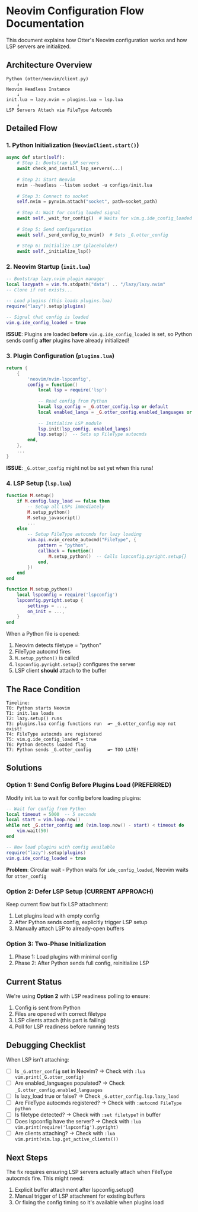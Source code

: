 # Neovim Configuration Flow Documentation

This document explains how Otter's Neovim configuration works and how LSP servers are initialized.

## Architecture Overview

```
Python (otter/neovim/client.py)
    ↓
Neovim Headless Instance
    ↓
init.lua → lazy.nvim → plugins.lua → lsp.lua
    ↓
LSP Servers Attach via FileType Autocmds
```

## Detailed Flow

### 1. Python Initialization (`NeovimClient.start()`)

```python
async def start(self):
    # Step 1: Bootstrap LSP servers
    await check_and_install_lsp_servers(...)
    
    # Step 2: Start Neovim
    nvim --headless --listen socket -u configs/init.lua
    
    # Step 3: Connect to socket
    self.nvim = pynvim.attach("socket", path=socket_path)
    
    # Step 4: Wait for config loaded signal
    await self._wait_for_config()  # Waits for vim.g.ide_config_loaded
    
    # Step 5: Send configuration
    await self._send_config_to_nvim()  # Sets _G.otter_config
    
    # Step 6: Initialize LSP (placeholder)
    await self._initialize_lsp()
```

### 2. Neovim Startup (`init.lua`)

```lua
-- Bootstrap lazy.nvim plugin manager
local lazypath = vim.fn.stdpath("data") .. "/lazy/lazy.nvim"
-- Clone if not exists...

-- Load plugins (this loads plugins.lua)
require("lazy").setup(plugins)

-- Signal that config is loaded
vim.g.ide_config_loaded = true
```

**ISSUE**: Plugins are loaded **before** `vim.g.ide_config_loaded` is set, so Python sends config **after** plugins have already initialized!

### 3. Plugin Configuration (`plugins.lua`)

```lua
return {
    {
        'neovim/nvim-lspconfig',
        config = function()
            local lsp = require('lsp')
            
            -- Read config from Python
            local lsp_config = _G.otter_config.lsp or default
            local enabled_langs = _G.otter_config.enabled_languages or {}
            
            -- Initialize LSP module
            lsp.init(lsp_config, enabled_langs)
            lsp.setup()  -- Sets up FileType autocmds
        end,
    },
    ...
}
```

**ISSUE**: `_G.otter_config` might not be set yet when this runs!

### 4. LSP Setup (`lsp.lua`)

```lua
function M.setup()
    if M.config.lazy_load == false then
        -- Setup all LSPs immediately
        M.setup_python()
        M.setup_javascript()
        ...
    else
        -- Setup FileType autocmds for lazy loading
        vim.api.nvim_create_autocmd("FileType", {
            pattern = "python",
            callback = function()
                M.setup_python()  -- Calls lspconfig.pyright.setup{}
            end,
        })
    end
end

function M.setup_python()
    local lspconfig = require('lspconfig')
    lspconfig.pyright.setup {
        settings = ...,
        on_init = ...,
    }
end
```

When a Python file is opened:
1. Neovim detects filetype = "python"
2. FileType autocmd fires
3. `M.setup_python()` is called
4. `lspconfig.pyright.setup{}` configures the server
5. LSP client **should** attach to the buffer

## The Race Condition

```
Timeline:
T0: Python starts Neovim
T1: init.lua loads
T2: lazy.setup() runs
T3: plugins.lua config functions run  ◄─ _G.otter_config may not exist!
T4: FileType autocmds are registered
T5: vim.g.ide_config_loaded = true
T6: Python detects loaded flag
T7: Python sends _G.otter_config      ◄─ TOO LATE!
```

## Solutions

### Option 1: Send Config Before Plugins Load (PREFERRED)

Modify init.lua to wait for config before loading plugins:

```lua
-- Wait for config from Python
local timeout = 5000  -- 5 seconds
local start = vim.loop.now()
while not _G.otter_config and (vim.loop.now() - start) < timeout do
    vim.wait(50)
end

-- Now load plugins with config available
require("lazy").setup(plugins)
vim.g.ide_config_loaded = true
```

**Problem**: Circular wait - Python waits for `ide_config_loaded`, Neovim waits for `otter_config`

### Option 2: Defer LSP Setup (CURRENT APPROACH)

Keep current flow but fix LSP attachment:

1. Let plugins load with empty config
2. After Python sends config, explicitly trigger LSP setup
3. Manually attach LSP to already-open buffers

### Option 3: Two-Phase Initialization

1. Phase 1: Load plugins with minimal config
2. Phase 2: After Python sends full config, reinitialize LSP

## Current Status

We're using **Option 2** with LSP readiness polling to ensure:
1. Config is sent from Python
2. Files are opened with correct filetype
3. LSP clients attach (this part is failing)
4. Poll for LSP readiness before running tests

## Debugging Checklist

When LSP isn't attaching:

- [ ] Is `_G.otter_config` set in Neovim? → Check with `:lua vim.print(_G.otter_config)`
- [ ] Are enabled_languages populated? → Check `_G.otter_config.enabled_languages`
- [ ] Is lazy_load true or false? → Check `_G.otter_config.lsp.lazy_load`
- [ ] Are FileType autocmds registered? → Check with `:autocmd FileType python`
- [ ] Is filetype detected? → Check with `:set filetype?` in buffer
- [ ] Does lspconfig have the server? → Check with `:lua vim.print(require('lspconfig').pyright)`
- [ ] Are clients attaching? → Check with `:lua vim.print(vim.lsp.get_active_clients())`

## Next Steps

The fix requires ensuring LSP servers actually attach when FileType autocmds fire. This might need:
1. Explicit buffer attachment after lspconfig.setup()
2. Manual trigger of LSP attachment for existing buffers
3. Or fixing the config timing so it's available when plugins load

